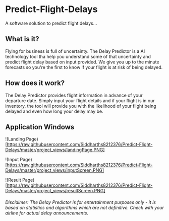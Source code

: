 # Predict-Flight-Delays
A software solution to predict flight delays...

## What is it?

Flying for business is full of uncertainty. The Delay Predictor is a  AI technology tool tha help you understand some of that uncertainty and predict flight delay based on input provided. We give you up to the minute forecasts so you're the first to know if your flight is at risk of being delayed.


## How does it work?

The Delay Predictor provides flight information  in advance of your departure date.
Simply input your flight details and if your flight is in our inventory, the tool will provide you with the likelihood of your flight being delayed and even how long your delay may be.



## Application Windows
!(Landing Page)[https://raw.githubusercontent.com/Siddharths8212376/Predict-Flight-Delays/master/project_views/landingPage.PNG]

!(Input Page)[https://raw.githubusercontent.com/Siddharths8212376/Predict-Flight-Delays/master/project_views/inputScreen.PNG]

!(Result Page)[https://raw.githubusercontent.com/Siddharths8212376/Predict-Flight-Delays/master/project_views/resultScreen.PNG]


###### Disclaimer: The Delay Predictor is for entertainment purposes only - it is based on statistics and algorithms which are not definitive. Check with your airline for actual delay announcements. 
